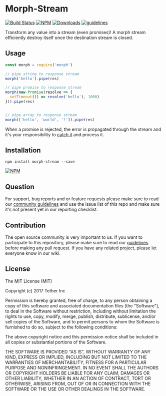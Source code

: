 # Morph-Stream

[![Build Status](https://travis-ci.org/tether/morph-stream.svg?branch=master)](https://travis-ci.org/tether/morph-stream)
[![NPM](https://img.shields.io/npm/v/morph-stream.svg)](https://www.npmjs.com/package/morph-stream)
[![Downloads](https://img.shields.io/npm/dm/morph-stream.svg)](http://npm-stat.com/charts.html?package=morph-stream)
[![guidelines](https://tether.github.io/contribution-guide/badge-guidelines.svg)](https://github.com/tether/contribution-guide)

Transform any value into a stream (even promises)! A morph stream efficiently destroy itself once the destination stream is closed.

## Usage

```js
const morph = require('morph')

// pipe string to response stream
morph('hello').pipe(res)

// pipe promise to response stream
morph(new Promise(resolve => {
  setTimeout(() => resolve('hello'), 1000)
})).pipe(res)


// pipe array to response stream
morph(['hello', 'world', '!']).pipe(res)
```

When a promise is rejected, the error is propagated through the stream and it's your responsibility to [catch it](https://nodejs.org/api/stream.html#stream_event_error_1) and process it.


## Installation

```shell
npm install morph-stream --save
```

[![NPM](https://nodei.co/npm/morph-stream.png)](https://nodei.co/npm/morph-stream/)


## Question

For support, bug reports and or feature requests please make sure to read our
<a href="https://github.com/tether/contribution-guide/blob/master/community.md" target="_blank">community guidelines</a> and use the issue list of this repo and make sure it's not present yet in our reporting checklist.

## Contribution

The open source community is very important to us. If you want to participate to this repository, please make sure to read our <a href="https://github.com/tether/contribution-guide" target="_blank">guidelines</a> before making any pull request. If you have any related project, please let everyone know in our wiki.

## License

The MIT License (MIT)

Copyright (c) 2017 Tether Inc

Permission is hereby granted, free of charge, to any person obtaining a copy of this software and associated documentation files (the "Software"), to deal in the Software without restriction, including without limitation the rights to use, copy, modify, merge, publish, distribute, sublicense, and/or sell copies of the Software, and to permit persons to whom the Software is furnished to do so, subject to the following conditions:

The above copyright notice and this permission notice shall be included in all copies or substantial portions of the Software.

THE SOFTWARE IS PROVIDED "AS IS", WITHOUT WARRANTY OF ANY KIND, EXPRESS OR IMPLIED, INCLUDING BUT NOT LIMITED TO THE WARRANTIES OF MERCHANTABILITY, FITNESS FOR A PARTICULAR PURPOSE AND NONINFRINGEMENT. IN NO EVENT SHALL THE AUTHORS OR COPYRIGHT HOLDERS BE LIABLE FOR ANY CLAIM, DAMAGES OR OTHER LIABILITY, WHETHER IN AN ACTION OF CONTRACT, TORT OR OTHERWISE, ARISING FROM, OUT OF OR IN CONNECTION WITH THE SOFTWARE OR THE USE OR OTHER DEALINGS IN THE SOFTWARE.
